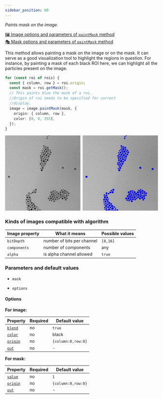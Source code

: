 ```yaml
---
sidebar_position: 60
---
```


_Paints mask on the image._

[🖼️ Image options and parameters of `paintMask` method](https://image-js.github.io/image-js-typescript/classes/Image.html#paintMask 'github.io link')  
[🎭 Mask options and parameters of `paintMask` method](https://image-js.github.io/image-js-typescript/classes/Mask.html#paintMask 'github.io link')

This method allows painting a mask on the image or on the mask. It can serve as a good visualization tool to highlight the regions in question. For instance, by painting a mask of each black ROI here, we can highlight all the particles present on the image.

```ts
for (const roi of rois) {
  const { column, row } = roi.origin;
  const mask = roi.getMask();
  // This paints blue the mask of a roi.
  //Origin of roi needs to be specified for correct
  //display.
  image = image.paintMask(mask, {
    origin: { column, row },
    color: [0, 0, 255],
  });
}
```

![paintMask in action](./images/paintMask/paintMaskComp.png)

### Kinds of images compatible with algorithm

| Image property | What it means              | Possible values |
| -------------- | -------------------------- | --------------- |
| `bitDepth`     | number of bits per channel | `[8,16]`        |
| `components`   | number of components       | any             |
| `alpha`        | is alpha channel allowed   | `true`          |

### Parameters and default values

- `mask`

- `options`

#### Options

**For image:**

| Property                                                                                                  | Required | Default value      |
| --------------------------------------------------------------------------------------------------------- | -------- | ------------------ |
| [`blend`](https://image-js.github.io/image-js-typescript/interfaces/PaintMaskOnImageOptions.html#blend)   | no       | `true`             |
| [`color`](https://image-js.github.io/image-js-typescript/interfaces/PaintMaskOnImageOptions.html#color)   | no       | black              |
| [`origin`](https://image-js.github.io/image-js-typescript/interfaces/PaintMaskOnImageOptions.html#origin) | no       | `{column:0,row:0}` |
| [`out`](https://image-js.github.io/image-js-typescript/interfaces/PaintMaskOnImageOptions.html#out)       | no       | -                  |

**For mask:**

| Property                                                                                                 | Required | Default value      |
| -------------------------------------------------------------------------------------------------------- | -------- | ------------------ |
| [`value`](https://image-js.github.io/image-js-typescript/interfaces/PaintMaskOnMaskOptions.html#value)   | no       | `1`                |
| [`origin`](https://image-js.github.io/image-js-typescript/interfaces/PaintMaskOnMaskOptions.html#origin) | no       | `{column:0,row:0}` |
| [`out`](https://image-js.github.io/image-js-typescript/interfaces/PaintMaskOnMaskOptions.html#out)       | no       | -                  |
